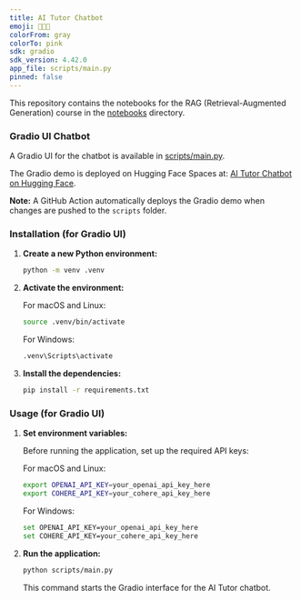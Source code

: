 ```yaml
---
title: AI Tutor Chatbot
emoji: 🧑🏻‍🏫
colorFrom: gray
colorTo: pink
sdk: gradio
sdk_version: 4.42.0
app_file: scripts/main.py
pinned: false
---
```


This repository contains the notebooks for the RAG (Retrieval-Augmented Generation) course in the [notebooks](./notebooks) directory.

### Gradio UI Chatbot

A Gradio UI for the chatbot is available in [scripts/main.py](./scripts/main.py).

The Gradio demo is deployed on Hugging Face Spaces at: [AI Tutor Chatbot on Hugging Face](https://huggingface.co/spaces/towardsai-buster/ai-tutor-chatbot).

**Note:** A GitHub Action automatically deploys the Gradio demo when changes are pushed to the `scripts` folder.

### Installation (for Gradio UI)

1. **Create a new Python environment:**

   ```bash
   python -m venv .venv
   ```

2. **Activate the environment:**

   For macOS and Linux:

   ```bash
   source .venv/bin/activate
   ```

   For Windows:

   ```bash
   .venv\Scripts\activate
   ```

3. **Install the dependencies:**

   ```bash
   pip install -r requirements.txt
   ```

### Usage (for Gradio UI)

1. **Set environment variables:**

   Before running the application, set up the required API keys:

   For macOS and Linux:

   ```bash
   export OPENAI_API_KEY=your_openai_api_key_here
   export COHERE_API_KEY=your_cohere_api_key_here
   ```

   For Windows:

   ```bash
   set OPENAI_API_KEY=your_openai_api_key_here
   set COHERE_API_KEY=your_cohere_api_key_here
   ```

2. **Run the application:**

   ```bash
   python scripts/main.py
   ```

   This command starts the Gradio interface for the AI Tutor chatbot.
